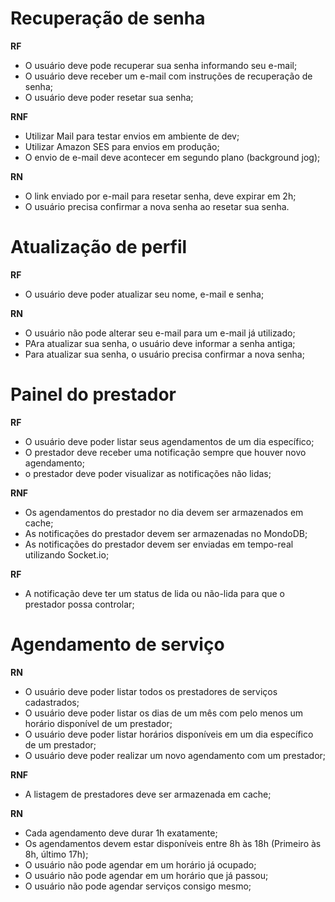 # Recuperação de senha

**RF**

- O usuário deve pode recuperar sua senha informando seu e-mail;
- O usuário deve receber um e-mail com instruções de recuperação de senha;
- O usuário deve poder resetar sua senha;

**RNF**

- Utilizar Mail para testar envios em ambiente de dev;
- Utilizar Amazon SES para envios em produção;
- O envio de e-mail deve acontecer em segundo plano (background jog);

**RN**

- O link enviado por e-mail para resetar senha, deve expirar em 2h;
- O usuário precisa confirmar a nova senha ao resetar sua senha.

# Atualização de perfil

**RF**

- O usuário deve poder atualizar seu nome, e-mail e senha;

**RN**

- O usuário não pode alterar seu e-mail para um e-mail já utilizado;
- PAra atualizar sua senha, o usuário deve informar a senha antiga;
- Para atualizar sua senha, o usuário precisa confirmar a nova senha;

# Painel do prestador

**RF**

- O usuário deve poder listar seus agendamentos de um dia específico;
- O prestador deve receber uma notificação sempre que houver novo agendamento;
- o prestador deve poder visualizar as notificações não lidas;

**RNF**

- Os agendamentos do prestador no dia devem ser armazenados em cache;
- As notificações do prestador devem ser armazenadas no MondoDB;
- As notificações do prestador devem ser enviadas em tempo-real utilizando Socket.io;

**RF**

- A notificação deve ter um status de lida ou não-lida para que o prestador possa controlar;

# Agendamento de serviço

**RN**

- O usuário deve poder listar todos os prestadores de serviços cadastrados;
- O usuário deve poder listar os dias de um mês com pelo menos um horário disponível de um prestador;
- O usuário deve poder listar horários disponíveis em um dia específico de um prestador;
- O usuário deve poder realizar um novo agendamento com um prestador;

**RNF**

- A listagem de prestadores deve ser armazenada em cache;

**RN**

- Cada agendamento deve durar 1h exatamente;
- Os agendamentos devem estar disponíveis entre 8h às 18h (Primeiro às 8h, último 17h);
- O usuário não pode agendar em um horário já ocupado;
- O usuário não pode agendar em um horário que já passou;
- O usuário não pode agendar serviços consigo mesmo;